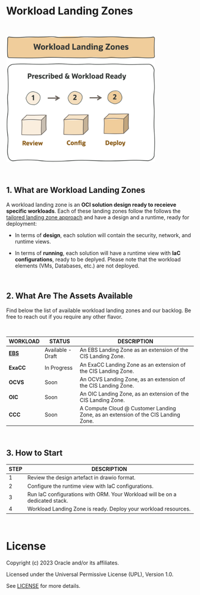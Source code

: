 # **Workload Landing Zones**

&nbsp; 

<img src="../images/lzf_workloads.png" alt= “” width="400" height="value">

&nbsp; 

## 1. What are Workload Landing Zones 

A workload landing zone is an **OCI solution design ready to receieve specific workloads**. Each of these landing zones follow the follows the [tailored landing zone approach](/landing-zones/tailored_landing_zones/tailored_landing_zones.md) and have a design and a runtime, ready for deployment:

- In terms of **design**, each solution will contain the security, network, and runtime views. 

- In terms of **running**, each solution will have a runtime view with **IaC configurations**, ready to be deplyed. Please note that the workload elements (VMs, Databases, etc.) are not deployed.


&nbsp; 



## 2. What Are The Assets Available

Find below the list of available workload landing zones and our backlog. Be free to reach out if you require any other flavor.

&nbsp; 


| WORKLOAD  | STATUS | DESCRIPTION |
|---|---|---|
| [**EBS**]() | Available - Draft | An EBS Landing Zone as an extension of the CIS Landing Zone.
| **ExaCC** | In Progress | An ExaCC Landing Zone as an extension of the CIS Landing Zone.
| **OCVS** | Soon | An OCVS Landing Zone, as an extension of the CIS Landing Zone.
| **OIC** | Soon | An OIC Landing Zone, as an extension of the CIS Landing Zone.
| **CCC** | Soon | A Compute Cloud @ Customer Landing Zone, as an extension of the CIS Landing Zone.



&nbsp; 



## 3. How to Start 

   
| STEP  | DESCRIPTION |
|---|---|
| 1 | Review the design artefact in drawio format.
| 2 | Configure the runtime view with IaC configurations.
| 3 | Run IaC configurations with ORM. Your Workload will be on a dedicated stack.
| 4 | Workload Landing Zone is ready. Deploy your workload resources. 


&nbsp; 



# License

Copyright (c) 2023 Oracle and/or its affiliates.

Licensed under the Universal Permissive License (UPL), Version 1.0.

See [LICENSE](https://github.com/oracle-devrel/technology-engineering/blob/folder-structure/LICENSE) for more details.
